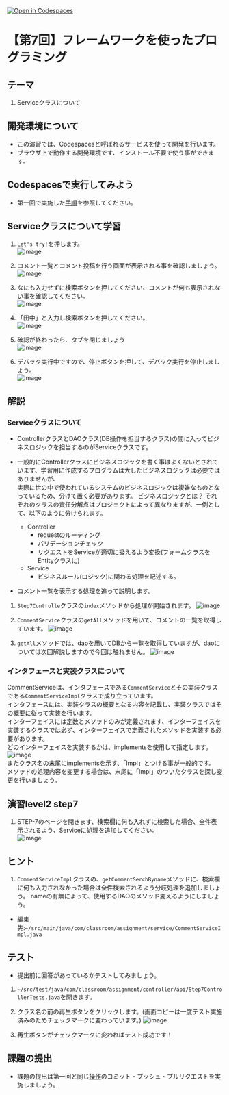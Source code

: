 [![Open in Codespaces](https://classroom.github.com/assets/launch-codespace-7f7980b617ed060a017424585567c406b6ee15c891e84e1186181d67ecf80aa0.svg)](https://classroom.github.com/open-in-codespaces?assignment_repo_id=12180267)
# 【第7回】フレームワークを使ったプログラミング
## テーマ
1. Serviceクラスについて

## 開発環境について
* この演習では、Codespacesと呼ばれるサービスを使って開発を行います。
* ブラウザ上で動作する開発環境です、インストール不要で使う事ができます。

## Codespacesで実行してみよう
* 第一回で実施した[手順](/Codespacesの実行手順.md)を参照してください。

## Serviceクラスについて学習
1. `Let's try!`を押します。<br>
![image](https://user-images.githubusercontent.com/32722128/155075778-c7ad85ce-442a-40dd-ab4f-5f2cc6da30fd.png)

2. コメント一覧とコメント投稿を行う画面が表示される事を確認しましょう。<br>
![image](https://user-images.githubusercontent.com/32722128/155110313-51f72a46-7f17-4858-b273-1fc3df025e2f.png)

3. なにも入力せずに検索ボタンを押してください、コメントが何も表示されない事を確認してください。<br>
![image](https://user-images.githubusercontent.com/32722128/155110746-98b6b62a-4fbe-4734-878a-6784cb4b2f8e.png)

4. 「田中」と入力し検索ボタンを押してください。<br>
![image](https://user-images.githubusercontent.com/32722128/155110854-68a0cfec-95cb-494c-abd7-030475f9ebc5.png)

5. 確認が終わったら、タブを閉じましょう<br>
![image](https://user-images.githubusercontent.com/32722128/150733257-a1056c19-1b24-412b-8bfc-a6063e75c785.png)

6. デバック実行中ですので、停止ボタンを押して、デバック実行を停止しましょう。<br>
![image](https://user-images.githubusercontent.com/32722128/150748527-d7121765-5142-4f5a-9769-33c0c23627a4.png)

## 解説
### Serviceクラスについて
* ControllerクラスとDAOクラス(DB操作を担当するクラス)の間に入ってビジネスロジックを担当するのがServiceクラスです。
* 一般的にControllerクラスにビジネスロジックを書く事はよくないとされています、学習用に作成するプログラムは大したビジネスロジックは必要ではありませんが、  
実際に世の中で使われているシステムのビジネスロジックは複雑なものとなっているため、分けて置く必要があります。 
[ビジネスロジックとは？](https://wa3.i-3-i.info/word13666.html)
それぞれのクラスの責任分解点はプロジェクトによって異なりますが、一例として、以下のように分けられます。
  * Controller
    * requestのルーティング
    * バリデーションチェック
    * リクエストをServiceが適切に扱えるよう変換(フォームクラスをEntityクラスに)
  * Service
    * ビジネスルール(ロジック)に関わる処理を記述する。 

* コメント一覧を表示する処理を追って説明します。

1. `Step7Controlle`クラスの`index`メソッドから処理が開始されます。
![image](https://user-images.githubusercontent.com/32722128/155083396-069cbbd4-d2cb-448d-8434-1d6b921d2b43.png)

2. `CommentService`クラスの`getAll`メソッドを用いて、コメントの一覧を取得しています。
![image](https://user-images.githubusercontent.com/32722128/155083431-d0f3928b-7e15-499c-a7e1-8e2db27bf2b5.png)

3. `getAll`メソッドでは、daoを用いてDBから一覧を取得していますが、daoについては次回解説しますので今回は触れません。
![image](https://user-images.githubusercontent.com/32722128/155423210-ce707d89-aab3-433d-a8bc-24dec0259e27.png)


### インタフェースと実装クラスについて
CommentServiceは、インタフェースである`CommentService`とその実装クラスである`CommentServiceImpl`クラスで成り立っています。  
インタフェースには、実装クラスの概要となる内容を記載し、実装クラスではその概要に従って実装を行います。  
インターフェイスには定数とメソッドのみが定義されます、インターフェイスを実装するクラスでは必ず、インターフェイスで定義されたメソッドを実装する必要があります。  
どのインターフェイスを実装するかは、implementsを使用して指定します。  
![image](https://user-images.githubusercontent.com/32722128/155421735-6a408009-a2f9-41a6-a5a2-cadf9d69c923.png)  
またクラス名の末尾にimplementsを示す、「Impl」とつける事が一般的です。  
メソッドの処理内容を変更する場合は、末尾に「Impl」のついたクラスを探し変更を行いましょう。

## 演習level2 step7
1. STEP-7のページを開きます、検索欄に何も入れずに検索した場合、全件表示されるよう、Serviceに処理を追加してください。<br>
![image](https://user-images.githubusercontent.com/32722128/155084351-ccf283c8-a3c2-4a36-b709-382c86ff275f.png)

## ヒント
1. `CommentServiceImpl`クラスの、`getCommentSerchByname`メソッドに、検索欄に何も入力されなかった場合は全件検索されるよう分岐処理を追加しましょう。
nameの有無によって、使用するDAOのメソッド変えるようにしましょう。
* 編集先:`~/src/main/java/com/classroom/assignment/service/CommentServiceImpl.java`

## テスト
* 提出前に回答があっているかテストしてみましょう。

1. `~/src/test/java/com/classroom/assignment/controller/api/Step7ControllerTests.java`を開きます。

2. クラス名の前の再生ボタンをクリックします。(画面コピーは一度テスト実施済みのためチェックマークに変わっています。)
![image](https://user-images.githubusercontent.com/32722128/155107975-93155fa9-6892-4f52-ab67-db625683aa56.png)

3. 再生ボタンがチェックマークに変わればテスト成功です！

## 課題の提出
* 課題の提出は第一回と同じ[操作](/課題の提出手順.md)のコミット・プッシュ・プルリクエストを実施しましょう。
